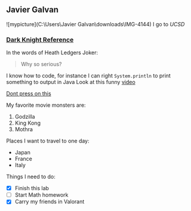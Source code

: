 ## Javier Galvan
![mypicture](C:\Users\Javier Galvan\downloads\IMG-4144)
I go to *UCSD*
### [Dark Knight Reference](https://en.wikipedia.org/wiki/The_Dark_Knight_(film))
In the words of Heath Ledgers Joker:
> Why so serious?

I know how to code, for instance I can right `System.println` to print something to output in Java
Look at this funny [video](https://www.youtube.com/watch?v=dQw4w9WgXcQ&ab_channel=RickAstleyVEVO)

[Dont press on this](other.md)

My favorite movie monsters are:
1. Godzilla
2. King Kong
3.  Mothra
  
Places I want to travel to one day:
- Japan
- France
- Italy

Things I need to do:
- [x] Finish this lab
- [ ] Start Math homework
- [x] Carry my friends in Valorant 